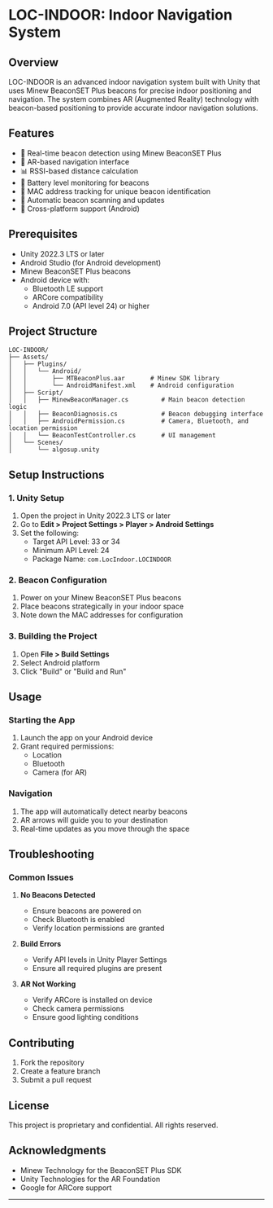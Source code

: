 # LOC-INDOOR: Indoor Navigation System

## Overview
LOC-INDOOR is an advanced indoor navigation system built with Unity that uses Minew BeaconSET Plus beacons for precise indoor positioning and navigation. The system combines AR (Augmented Reality) technology with beacon-based positioning to provide accurate indoor navigation solutions.

## Features
- 🎯 Real-time beacon detection using Minew BeaconSET Plus
- 📱 AR-based navigation interface
- 📊 RSSI-based distance calculation
- 🔋 Battery level monitoring for beacons
- 📍 MAC address tracking for unique beacon identification
- 🔄 Automatic beacon scanning and updates
- 📱 Cross-platform support (Android)

## Prerequisites
- Unity 2022.3 LTS or later
- Android Studio (for Android development)
- Minew BeaconSET Plus beacons
- Android device with:
  - Bluetooth LE support
  - ARCore compatibility
  - Android 7.0 (API level 24) or higher

## Project Structure
```
LOC-INDOOR/
├── Assets/
│   ├── Plugins/
│   │   └── Android/
│   │       ├── MTBeaconPlus.aar       # Minew SDK library
│   │       └── AndroidManifest.xml    # Android configuration
│   ├── Script/
│   │   ├── MinewBeaconManager.cs         # Main beacon detection logic
│   │   ├── BeaconDiagnosis.cs            # Beacon debugging interface
│   │   ├── AndroidPermission.cs          # Camera, Bluetooth, and location permission
│   │   └── BeaconTestController.cs       # UI management
│   └── Scenes/
│       └── algosup.unity          

```

## Setup Instructions

### 1. Unity Setup
1. Open the project in Unity 2022.3 LTS or later
2. Go to **Edit > Project Settings > Player > Android Settings**
3. Set the following:
   - Target API Level: 33 or 34
   - Minimum API Level: 24
   - Package Name: `com.LocIndoor.LOCINDOOR`

### 2. Beacon Configuration
1. Power on your Minew BeaconSET Plus beacons
2. Place beacons strategically in your indoor space
3. Note down the MAC addresses for configuration

### 3. Building the Project
1. Open **File > Build Settings**
2. Select Android platform
3. Click "Build" or "Build and Run"

## Usage

### Starting the App
1. Launch the app on your Android device
2. Grant required permissions:
   - Location
   - Bluetooth
   - Camera (for AR)


### Navigation
1. The app will automatically detect nearby beacons
2. AR arrows will guide you to your destination
3. Real-time updates as you move through the space

## Troubleshooting

### Common Issues
1. **No Beacons Detected**
   - Ensure beacons are powered on
   - Check Bluetooth is enabled
   - Verify location permissions are granted

2. **Build Errors**
   - Verify API levels in Unity Player Settings
   - Ensure all required plugins are present

3. **AR Not Working**
   - Verify ARCore is installed on device
   - Check camera permissions
   - Ensure good lighting conditions

## Contributing
1. Fork the repository
2. Create a feature branch
3. Submit a pull request

## License
This project is proprietary and confidential. All rights reserved.


## Acknowledgments
- Minew Technology for the BeaconSET Plus SDK
- Unity Technologies for the AR Foundation
- Google for ARCore support

---
